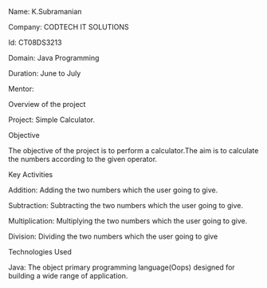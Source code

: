Name: K.Subramanian

Company: CODTECH IT SOLUTIONS

Id: CT08DS3213

Domain: Java Programming

Duration: June to July

Mentor:



Overview of the project 

Project: Simple Calculator.

Objective 

The objective of the project is to perform a calculator.The aim is to calculate the numbers according to the given operator.

Key Activities 

Addition: Adding the two numbers which the user going to give.

Subtraction: Subtracting the two numbers which the user going to give.

Multiplication: Multiplying the two numbers which the user going to give.

Division: Dividing the two numbers which the user going to give

Technologies Used 

Java: The object primary programming language(Oops) designed for building a wide range of application.

